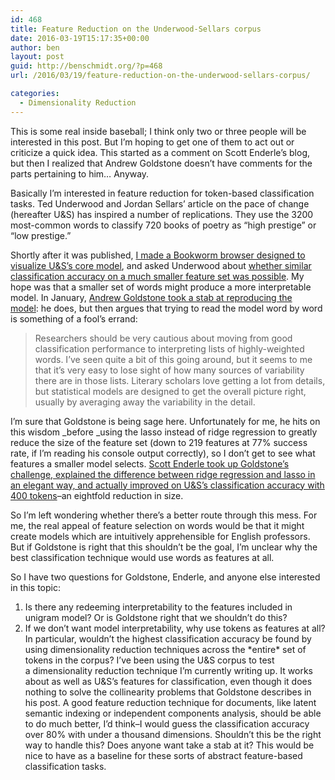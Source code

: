 ```yaml
---
id: 468
title: Feature Reduction on the Underwood-Sellars corpus
date: 2016-03-19T15:17:35+00:00
author: ben
layout: post
guid: http://benschmidt.org/?p=468
url: /2016/03/19/feature-reduction-on-the-underwood-sellars-corpus/

categories:
  - Dimensionality Reduction
---
```


This is some real inside baseball; I think only two or three people will be interested in this post. But I&#8217;m hoping to get one of them to act out or criticize a quick idea. This started as a comment on Scott Enderle&#8217;s blog, but then I realized that Andrew Goldstone doesn&#8217;t have comments for the parts pertaining to him… Anyway.

Basically I&#8217;m interested in feature reduction for token-based classification tasks. Ted Underwood and Jordan Sellars&#8217; article on the pace of change (hereafter U&S) has inspired a number of replications. They use the 3200 most-common words to classify 720 books of poetry as &#8220;high prestige&#8221; or &#8220;low prestige.&#8221;

Shortly after it was published, [I made a Bookworm browser designed to visualize U&S&#8217;s core model](http://bookworm.benschmidt.org/posts/2015-05-22-paceofchange.html), and asked Underwood about [whether similar classification accuracy on a much smaller feature set was possible](https://twitter.com/benmschmidt/status/601812515639681025). My hope was that a smaller set of words might produce a more interpretable model. In January, [Andrew Goldstone took a stab at reproducing the model](http://andrewgoldstone.com/blog/2016/01/04/standards/): he does, but then argues that trying to read the model word by word is something of a fool&#8217;s errand:

> Researchers should be very cautious about moving from good classification performance to interpreting lists of highly-weighted words. I’ve seen quite a bit of this going around, but it seems to me that it’s very easy to lose sight of how many sources of variability there are in those lists. Literary scholars love getting a lot from details, but statistical models are designed to get the overall picture right, usually by averaging away the variability in the detail.

I&#8217;m sure that Goldstone is being sage here. Unfortunately for me, he hits on this wisdom _before _using the lasso instead of ridge regression to greatly reduce the size of the feature set (down to 219 features at 77% success rate, if I&#8217;m reading his console output correctly), so I don&#8217;t get to see what features a smaller model selects. [Scott Enderle took up Goldstone&#8217;s challenge, explained the difference between ridge regression and lasso in an elegant way, and actually improved on U&S&#8217;s classification accuracy with 400 tokens](http://www.lagado.name/blog/to-conquer-all-mysteries-by-rule-and-line/)&#8211;an eightfold reduction in size.

So I&#8217;m left wondering whether there&#8217;s a better route through this mess. For me, the real appeal of feature selection on words would be that it might create models which are intuitively apprehensible for English professors. But if Goldstone is right that this shouldn&#8217;t be the goal, I&#8217;m unclear why the best classification technique would use words as features at all.

So I have two questions for Goldstone, Enderle, and anyone else interested in this topic:

1. Is there any redeeming interpretability to the features included in unigram model? Or is Goldstone right that we shouldn&#8217;t do this?
2. If we don&#8217;t want model interpretability, why use tokens as features at all? In particular, wouldn&#8217;t the highest classification accuracy be found by using dimensionality reduction techniques across the \*entire\* set of tokens in the corpus? I&#8217;ve been using the U&S corpus to test a dimensionality reduction technique I&#8217;m currently writing up. It works about as well as U&S&#8217;s features for classification, even though it does nothing to solve the collinearity problems that Goldstone describes in his post. A good feature reduction technique for documents, like latent semantic indexing or independent components analysis, should be able to do much better, I&#8217;d think&#8211;I would guess the classification accuracy over 80% with under a thousand dimensions. Shouldn&#8217;t this be the right way to handle this? Does anyone want take a stab at it? This would be nice to have as a baseline for these sorts of abstract feature-based classification tasks.
